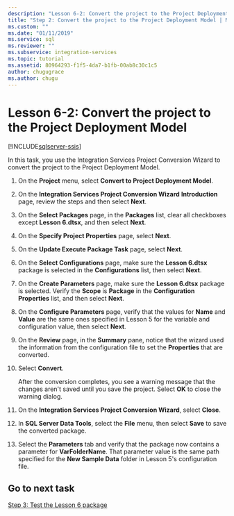 ```yaml
---
description: "Lesson 6-2: Convert the project to the Project Deployment Model"
title: "Step 2: Convert the project to the Project Deployment Model | Microsoft Docs"
ms.custom: ""
ms.date: "01/11/2019"
ms.service: sql
ms.reviewer: ""
ms.subservice: integration-services
ms.topic: tutorial
ms.assetid: 80964293-f1f5-4da7-b1fb-00ab8c30c1c5
author: chugugrace
ms.author: chugu
---
```

# Lesson 6-2: Convert the project to the Project Deployment Model

[!INCLUDE[sqlserver-ssis](../includes/applies-to-version/sqlserver-ssis.md)]



In this task, you use the Integration Services Project Conversion Wizard to convert the project to the Project Deployment Model.  
  
1.  On the **Project** menu, select **Convert to Project Deployment Model**.  
  
2.  On the **Integration Services Project Conversion Wizard** **Introduction** page, review the steps and then select **Next**.  
  
3.  On the **Select Packages** page, in the **Packages** list, clear all checkboxes except **Lesson 6.dtsx**, and then select **Next**.  
  
4.  On the **Specify Project Properties** page, select **Next**.  
  
5.  On the **Update Execute Package Task** page, select **Next**.  
  
6.  On the **Select Configurations** page, make sure the **Lesson 6.dtsx** package is selected in the **Configurations** list, then select **Next**.  
  
7.  On the **Create Parameters** page, make sure the **Lesson 6.dtsx** package is selected.  Verify the **Scope** is **Package** in the **Configuration Properties** list, and then select **Next**.  
  
8.  On the **Configure Parameters** page, verify that the values for **Name** and **Value** are the same ones specified in Lesson 5 for the variable and configuration value, then select **Next**.  
  
9. On the **Review** page, in the **Summary** pane, notice that the wizard used the information from the configuration file to set the **Properties** that are converted.  
  
10. Select **Convert**.  
  
    After the conversion completes, you see a warning message that the changes aren't saved until you save the project. Select **OK** to close the warning dialog.  
  
11. On the **Integration Services Project Conversion Wizard**, select **Close**.  
  
12. In **SQL Server Data Tools**, select the **File** menu, then select **Save** to save the converted package.  
  
13. Select the **Parameters** tab and verify that the package now contains a parameter for **VarFolderName**. That parameter value is the same path specified for the **New Sample Data** folder in Lesson 5's configuration file.  
  
## Go to next task
[Step 3: Test the Lesson 6 package](../integration-services/lesson-6-3-testing-the-lesson-6-package.md)  
  
  
  
